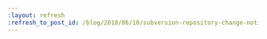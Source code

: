 ```yaml
---
:layout: refresh
:refresh_to_post_id: /blog/2010/06/10/subversion-repository-change-notification-push-vs-pull
---
```

